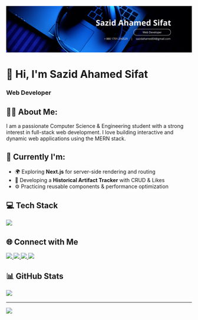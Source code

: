 
<img src="https://github.com/SazidSifat/SazidSifat/blob/main/Blue%20Modern%20Corporate%20Staff%20Profile%20LinkedIn%20Banner.png">
<h1>👋 Hi, I'm Sazid Ahamed Sifat</h1>
<h3>Web Developer</h3>


## 🧑‍💼 About Me:
I am a passionate Computer Science & Engineering student with a strong interest in full-stack web development. I love building interactive and dynamic web applications using the MERN stack.

## 🔭 Currently I'm:
- 🌍 Exploring **Next.js** for server-side rendering and routing
- 🧾 Developing a **Historical Artifact Tracker** with CRUD & Likes
- ⚙️ Practicing reusable components & performance optimization

##  💻 Tech Stack
<p>
  <img src="https://skillicons.dev/icons?i=html,css,js,react,next,tailwind,nodejs,express,mongodb,firebase,git,github,figma,cpp,java,python" />
</p>

## 🌐 Connect with Me

<p>
  <a href="https://www.linkedin.com/in/sazidsifat/" target="_blank">
    <img src="https://img.shields.io/badge/LinkedIn-%230A66C2.svg?style=for-the-badge&logo=linkedin&logoColor=white" />
  </a>
  <a href="https://github.com/SazidSifat" target="_blank">
    <img src="https://img.shields.io/badge/GitHub-%23181717.svg?style=for-the-badge&logo=github&logoColor=white" />
  </a>
  <a href="mailto:sazid.sifat.dev@gmail.com">
    <img src="https://img.shields.io/badge/Gmail-%23D14836.svg?style=for-the-badge&logo=gmail&logoColor=white" />
  </a>
  <a href="https://twitter.com/SazidSifat14576" target="_blank">
    <img src="https://img.shields.io/badge/Twitter-%231DA1F2.svg?style=for-the-badge&logo=twitter&logoColor=white" />
  </a>
</p>

## 📊 GitHub Stats

<p >
  <img src="https://github-readme-stats.vercel.app/api?username=SazidSifat&theme=dark&hide_border=false&include_all_commits=false&count_private=false" height="180" />
</p>

---
[![](https://visitcount.itsvg.in/api?id=sazid0411&icon=0&color=0)](https://visitcount.itsvg.in)

<!-- Proudly created with GPRM ( https://gprm.itsvg.in ) -->
